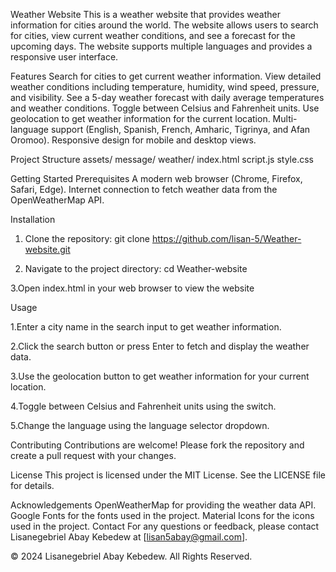 Weather Website
This is a weather website that provides weather information for cities around the world. The website allows users to search for cities, view current weather conditions, and see a forecast for the upcoming days. The website supports multiple languages and provides a responsive user interface.

Features
Search for cities to get current weather information.
View detailed weather conditions including temperature, humidity, wind speed, pressure, and visibility.
See a 5-day weather forecast with daily average temperatures and weather conditions.
Toggle between Celsius and Fahrenheit units.
Use geolocation to get weather information for the current location.
Multi-language support (English, Spanish, French, Amharic, Tigrinya, and Afan Oromoo).
Responsive design for mobile and desktop views.

Project Structure
assets/
    message/
    weather/
index.html
script.js
style.css

Getting Started
Prerequisites
A modern web browser (Chrome, Firefox, Safari, Edge).
Internet connection to fetch weather data from the OpenWeatherMap API.

Installation
1. Clone the repository:
git clone https://github.com/lisan-5/Weather-website.git

2. Navigate to the project directory:
cd Weather-website

3.Open index.html in your web browser to view the website

Usage

1.Enter a city name in the search input to get weather information.

2.Click the search button or press Enter to fetch and display the weather data.

3.Use the geolocation button to get weather information for your current location.

4.Toggle between Celsius and Fahrenheit units using the switch.

5.Change the language using the language selector dropdown.

Contributing
Contributions are welcome! Please fork the repository and create a pull request with your changes.

License
This project is licensed under the MIT License. See the LICENSE file for details.

Acknowledgements
OpenWeatherMap for providing the weather data API.
Google Fonts for the fonts used in the project.
Material Icons for the icons used in the project.
Contact
For any questions or feedback, please contact Lisanegebriel Abay Kebedew at [lisan5abay@gmail.com].

© 2024 Lisanegebriel Abay Kebedew. All Rights Reserved.
